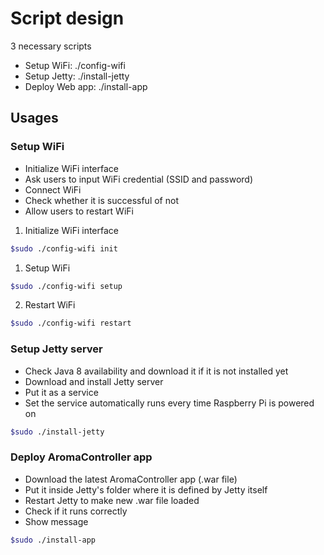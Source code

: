 # Script design

3 necessary scripts
* Setup WiFi: ./config-wifi
* Setup Jetty: ./install-jetty
* Deploy Web app: ./install-app

## Usages

### Setup WiFi
* Initialize WiFi interface
* Ask users to input WiFi credential (SSID and password)
* Connect WiFi
* Check whether it is successful of not
* Allow users to restart WiFi

1. Initialize WiFi interface
```bash
$sudo ./config-wifi init
```

1. Setup WiFi
```bash
$sudo ./config-wifi setup
```

2. Restart WiFi
```bash
$sudo ./config-wifi restart
```

### Setup Jetty server
* Check Java 8 availability and download it if it is not installed yet
* Download and install Jetty server
* Put it as a service
* Set the service automatically runs every time Raspberry Pi is powered on

```bash
$sudo ./install-jetty
``` 

### Deploy AromaController app
* Download the latest AromaController app (.war file)
* Put it inside Jetty's folder where it is defined by Jetty itself
* Restart Jetty to make new .war file loaded
* Check if it runs correctly
* Show message

```bash
$sudo ./install-app
``` 